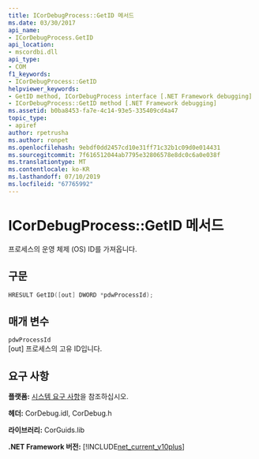 ```yaml
---
title: ICorDebugProcess::GetID 메서드
ms.date: 03/30/2017
api_name:
- ICorDebugProcess.GetID
api_location:
- mscordbi.dll
api_type:
- COM
f1_keywords:
- ICorDebugProcess::GetID
helpviewer_keywords:
- GetID method, ICorDebugProcess interface [.NET Framework debugging]
- ICorDebugProcess::GetID method [.NET Framework debugging]
ms.assetid: b0ba8453-fa7e-4c14-93e5-335409cd4a47
topic_type:
- apiref
author: rpetrusha
ms.author: ronpet
ms.openlocfilehash: 9ebdf0dd2457cd10e31ff71c32b1c09d0e014431
ms.sourcegitcommit: 7f616512044ab7795e32806578e8dc0c6a0e038f
ms.translationtype: MT
ms.contentlocale: ko-KR
ms.lasthandoff: 07/10/2019
ms.locfileid: "67765992"
---
```

# <a name="icordebugprocessgetid-method"></a>ICorDebugProcess::GetID 메서드
프로세스의 운영 체제 (OS) ID를 가져옵니다.  
  
## <a name="syntax"></a>구문  
  
```cpp  
HRESULT GetID([out] DWORD *pdwProcessId);  
```  
  
## <a name="parameters"></a>매개 변수  
 `pdwProcessId`  
 [out] 프로세스의 고유 ID입니다.  
  
## <a name="requirements"></a>요구 사항  
 **플랫폼:** [시스템 요구 사항](../../../../docs/framework/get-started/system-requirements.md)을 참조하십시오.  
  
 **헤더:** CorDebug.idl, CorDebug.h  
  
 **라이브러리:** CorGuids.lib  
  
 **.NET Framework 버전:** [!INCLUDE[net_current_v10plus](../../../../includes/net-current-v10plus-md.md)]
